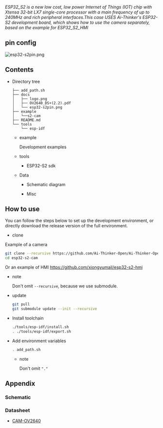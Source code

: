 

_ESP32_S2 is a new low cost, low power Internet of Things (IOT) chip with Xtensa 32-bit LX7 single-core processor with a main frequency of up to 240MHz and rich peripheral interfaces.This case USES Ai-Thinker's ESP32-S2 development board, which shows how to use the camera separately, based on the example for ESP32_S2_HMI_


## pin config
![esp32-s2pin.png](docs/esp32-s2pin.png)

## Contents

* Directory tree

    ```
    ├── add_path.sh
    ├── docs
    │   ├── logo.png
    │   ├── OV2640_DS+(2.2).pdf
    │   └── esp32-s2pin.png
    ├── example
    │   └──s2-cam
    ├── README.md
    └── tools
        └── esp-idf
    ```

    * example

      Development examples

    * tools

      * ESP32-S2 sdk

    * Data

      * Schematic diagram

      * Misc

## How to use

You can follow the steps below to set up the development environment, or directly download the release version of the full environment.

* clone

Example of a camera

  ```bash
  git clone --recursive https://github.com/Ai-Thinker-Open/Ai-Thinker-Open_ESP32-S2-CAMERA_LAN.git
  cd esp32-s2-cam
  ```
  Or an example of HMI https://github.com/xiongyumail/esp32-s2-hmi

  * note

    Don't omit `--recursive`, because we use submodule.

* update

  ```bash
  git pull
  git submodule update --init --recursive
  ```

* Install toolchain

  ```bash
  ./tools/esp-idf/install.sh
  . ./tools/esp-idf/export.sh
  ```

* Add environment variables

  ```bash
  . add_path.sh
  ```
  * note

    Don't omit `"."`

## Appendix

### Schematic

### Datasheet

* [CAM-OV2640](docs/OV2640_DS+(2.2).pdf)
